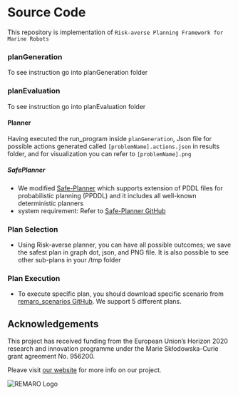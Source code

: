 # Source Code
This repository is implementation of `Risk-averse Planning Framework for Marine Robots`

### planGeneration
To see instruction go into planGeneration folder

### planEvaluation
To see instruction go into planEvaluation folder

#### Planner

Having executed the run_program inside `planGeneration`, Json file for possible actions generated called `[problemName].actions.json` in results folder, and for visualization you can refer to `[problemName].png`

##### SafePlanner
- We modified [Safe-Planner](https://arxiv.org/abs/2109.11471) which supports extension of PDDL files for probabilistic planning (PPDDL) and it includes all well-known deterministic planners
- system requirement: Refer to [Safe-Planner GitHub](https://github.com/mokhtarivahid/safe-planner)

### Plan Selection
- Using Risk-averse planner, you can have all possible outcomes; we save the safest plan in graph dot, json, and PNG file. It is also possible to see other sub-plans in your /tmp folder

### Plan Execution

- To execute specific plan, you should download specific scenario from [remaro_scenarios GitHub](https://github.com/remaro-network/remaro_scenarios). We support 5 different plans.

## Acknowledgements
This project has received funding from the European Union’s Horizon 2020 research and innovation programme under the Marie Skłodowska-Curie grant agreement No. 956200.

Pleave visit [our website](https://remaro.eu/) for more info on our project.

![REMARO Logo](https://remaro.eu/wp-content/uploads/2020/09/remaro1-right-1024.png)
